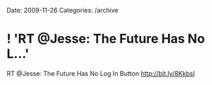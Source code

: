 Date: 2009-11-26
Categories: /archive

# ! 'RT @Jesse: The Future Has No L...'

RT @Jesse: The Future Has No Log In Button <a href="http://bit.ly/8KkbsI" rel="nofollow">http://bit.ly/8KkbsI</a>
